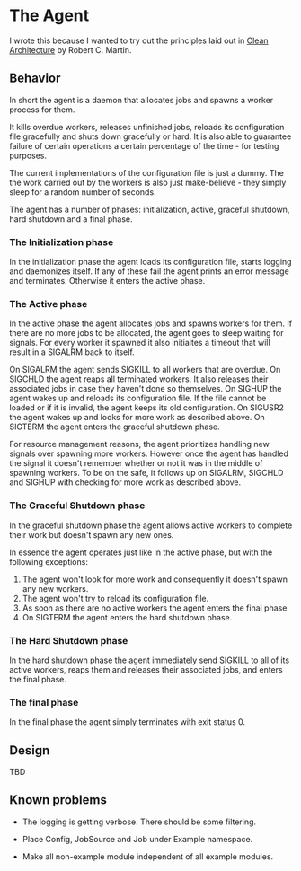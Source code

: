 # The Agent

I wrote this because I wanted to try out the principles laid out in [Clean
Architecture] by Robert C. Martin.

## Behavior

In short the agent is a daemon that allocates jobs and spawns a worker process
for them.

It kills overdue workers, releases unfinished jobs, reloads its configuration
file gracefully and shuts down gracefully or hard.
It is also able to guarantee failure of certain operations a certain percentage
of the time - for testing purposes.

The current implementations of the configuration file is just a dummy.
The the work carried out by the workers is also just make-believe - they
simply sleep for a random number of seconds.

The agent has a number of phases: initialization, active, graceful shutdown,
hard shutdown and a final phase.

### The Initialization phase

In the initialization phase the agent loads its configuration file, starts
logging and daemonizes itself.
If any of these fail the agent prints an error message and terminates.
Otherwise it enters the active phase.

### The Active phase

In the active phase the agent allocates jobs and spawns workers for them.
If there are no more jobs to be allocated, the agent goes to sleep waiting for
signals.
For every worker it spawned it also initialtes a timeout that will result in a
SIGALRM back to itself.

On SIGALRM the agent sends SIGKILL to all workers that are overdue.
On SIGCHLD the agent reaps all terminated workers.
It also releases their associated jobs in case they haven't done so themselves.
On SIGHUP the agent wakes up and reloads its configuration file.
If the file cannot be loaded or if it is invalid, the agent keeps its old
configuration.
On SIGUSR2 the agent wakes up and looks for more work as described above.
On SIGTERM the agent enters the graceful shutdown phase.

For resource management reasons, the agent prioritizes handling new signals over
spawning more workers.
However once the agent has handled the signal it doesn't remember whether or not
it was in the middle of spawning workers.
To be on the safe, it follows up on SIGALRM, SIGCHLD and SIGHUP with checking
for more work as described above.

### The Graceful Shutdown phase

In the graceful shutdown phase the agent allows active workers to complete their
work but doesn't spawn any new ones.

In essence the agent operates just like in the active phase, but with the
following exceptions:

1. The agent won't look for more work and consequently it doesn't spawn any new
   workers.
2. The agent won't try to reload its configuration file.
3. As soon as there are no active workers the agent enters the final phase.
4. On SIGTERM the agent enters the hard shutdown phase.

### The Hard Shutdown phase

In the hard shutdown phase the agent immediately send SIGKILL to all of its
active workers, reaps them and releases their associated jobs, and enters the
final phase.

### The final phase

In the final phase the agent simply terminates with exit status 0.

## Design

TBD

## Known problems

* The logging is getting verbose.
  There should be some filtering.

* Place Config, JobSource and Job under Example namespace.

* Make all non-example module independent of all example modules.


[Clean Architecture]: https://www.goodreads.com/book/show/18043011-clean-architecture
